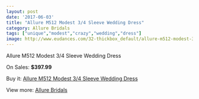 ```yaml
---
layout: post
date: '2017-06-03'
title: "Allure M512 Modest 3/4 Sleeve Wedding Dress"
category: Allure Bridals
tags: ["unique","modest","crazy","wedding","dress"]
image: http://www.eudances.com/32-thickbox_default/allure-m512-modest-3-4-sleeve-wedding-dress.jpg
---
```

Allure M512 Modest 3/4 Sleeve Wedding Dress

On Sales: **$397.99**
<a href="https://www.eudances.com/en/allure-bridals/11-allure-m512-modest-3-4-sleeve-wedding-dress.html"><amp-img layout="responsive" width="600" height="600" src="//www.eudances.com/32-thickbox_default/allure-m512-modest-3-4-sleeve-wedding-dress.jpg" alt="Allure M512 Modest 3/4 Sleeve Wedding Dress 0" /></a>
<a href="https://www.eudances.com/en/allure-bridals/11-allure-m512-modest-3-4-sleeve-wedding-dress.html"><amp-img layout="responsive" width="600" height="600" src="//www.eudances.com/34-thickbox_default/allure-m512-modest-3-4-sleeve-wedding-dress.jpg" alt="Allure M512 Modest 3/4 Sleeve Wedding Dress 1" /></a>
<a href="https://www.eudances.com/en/allure-bridals/11-allure-m512-modest-3-4-sleeve-wedding-dress.html"><amp-img layout="responsive" width="600" height="600" src="//www.eudances.com/33-thickbox_default/allure-m512-modest-3-4-sleeve-wedding-dress.jpg" alt="Allure M512 Modest 3/4 Sleeve Wedding Dress 2" /></a>

Buy it: [Allure M512 Modest 3/4 Sleeve Wedding Dress](https://www.eudances.com/en/allure-bridals/11-allure-m512-modest-3-4-sleeve-wedding-dress.html "Allure M512 Modest 3/4 Sleeve Wedding Dress")

View more: [Allure Bridals](https://www.eudances.com/en/2-allure-bridals "Allure Bridals")